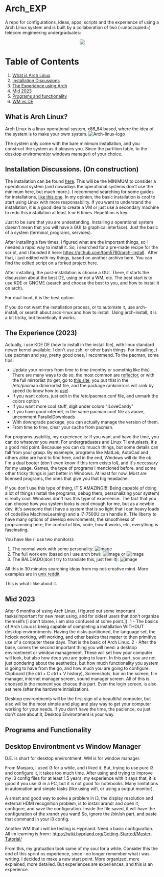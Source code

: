# Arch_EXP
A repo for configurations, ideas, apps, scripts and the experience of using a Arch Linux system and is built by a collaboration of two (~unoccupied~) telecom engineering undergraduates:
<p align="center"><a href="https://github.com/ruanpereira/Arch_EXP/graphs/contributors">
  <img src="https://contributors-img.web.app/image?repo=ruanpereira/Arch_EXP">
</a></p>

# Table of Contents
1. [What is Arch Linux](#What-is-Arch-Linux?)
2. [Installation Discussions](#Installation-Discussions)
3. [The Experience using Arch](#The-Experience-(2023))
4. [Mid 2023](#Mid-2023)
5. [Programs and functionality](#Programs-and-Functionality)
6. [WM vs DE](#Desktop-Environtment-vs-Window-Manager)


## What is Arch Linux? <a name="What-is-Arch-Linux?"></a>

Arch Linux is a linux operational system, x86_84 based, where the idea of the system is to make your owm system. 
![Arch-linux-logo](https://user-images.githubusercontent.com/77154574/230751122-7527170c-f03a-48e9-9e37-9f54fec8bb99.png)

The system only come with the bare minimum installation, and you construct the system as it pleases you. Since the partition table, to the desktop enviroment(or windows manager) of your choice. 

## Installation Discussions. (On construction) <a name="Installaion-Discussions"></a>

The installation can be found [here](https://wiki.archlinux.org/title/Installation_guide). This will be the MINIMUM to consider a operational system (and nowadays the operational systems don't use the minimum here, but much more.). I recommend searching for some guides for installations, [like this one](https://www.youtube.com/watch?v=PQgyW10xD8s). In my opinion, the basic installation is cool to start using Linux with more responsability. If you want to understand the installation, it is a good idea to create a VM or just use a secondary machine to redo this installation at least  5 or 6 times. Repetition is key. 

Just to be sure that you are undestanding. Installing a operational system doesn't mean that you will have a GUI (a graphical interface). Just the basic of a system (terminal, programs, services). 

After installing a few times, i figured what are the important things, so i needed a rapid way to install it. So, i searched for a pre-made recipe for the script, and i founded it here: https://github.com/tom5760/arch-install . After that, i just edited with my things, based on another archive here. You can find the edited script on a forked project here. 

After installing, the post-installation is choose a GUI. There, it starts the discussion about the best DE, using or not a WM, etc. The best start is to use KDE or GNOME (search and choose the best to you, and how to install it on arch).

For dual-boot, it is the best option.

If you do not want the installation process, or to automate it, use arch-install, or search about arco-linux and how to install.
Using arch-install, it is a  bit tricky, but teoreticaly it works. 

## The Experience (2023) <a name="The-Experience-(2023)"></a>
Actually, i use KDE DE (how to install in the install file), with linux standard newer kernel available. I don't use zsh, or other bash things. For installing, i use pacman and yay, pretty good ones, i recommend. To the pacman, some tips: 

- Update your mirrors from time to time (monthy or somethig like this) There are many ways to do so, the most common are [reflector](https://ostechnix.com/retrieve-latest-mirror-list-using-reflector-arch-linux/), or with the full mirrorlist (to get, go to [this site](https://archlinux.org/mirrorlist/), you put that in the /etc/pacman.d/mirrorlist file, and the package rankmirrors will rank by speed (to know how to [use](https://www.reddit.com/r/linuxbrasil/comments/9esc3s/usando_reflector_e_rankmirrors_no_arch_linux/))
- If you want colors, just edit in the /etc/pacman.conf file, and unmark the colors option
- If you want more cool stuff, digit under colors "ILoveCandy"
- If you have good internet, in the same pacman.conf file as above, uncomment ParallelDownloads
- With downgrade package, you can actually manage the version of them. 
- From time to time, clear your cache from pacman. 

For programs usability, my experience is: If you want and have the time, you can do whatever you want. For undergraduates and Linux TI entusiasts, it's a good mid point. Becauuse you can do muuch things, but some details can fall from your grasp. By exameple, programs like MatLab, AutoCad and others alike are hard to find here, and in the end, Windows will do the ob. I'm a dual booter (don't even know if this term exists lol), and it's necessary for my usage. Games, the type of programs i mencioned before, and some other tricky things is just better in Windows. At least for now. Most are licensed programs, the ones that give you that big headache. 

If you don't use this type of thing, IT'S AMAZING!!!! Being capable of doing a lot of things (install the programs, debug them, personalizing your system) is really cool. Windows don't has this type of experience. The fact that you can choose how you system looks is cool enough for me, but as a newbie dev, itt's awesome that i have a system that is so light that i can heavy loads of code(like MachineLearning) and a I7-7500U can handle it. THe liberty to have many options of develop environments, the smoothness of propramming here, the control of libs, code, how it works, etc, everything is fascinating. 

You have like (i use two monitors):

1. The normal work with some personality: ![image](https://user-images.githubusercontent.com/77154574/218199152-c7e93d3c-f61f-4710-becf-e59d0873d26e.png)
2. The full work env (based on I use arch btw): ![image](https://user-images.githubusercontent.com/77154574/218198308-de14b915-3569-49d1-96a6-65632620b8dc.png)
or ![image](https://user-images.githubusercontent.com/77154574/218199739-51393029-a74e-4230-bee8-997f4eaba9d5.png)
3. The BALDIADO(don't try to translate this, just feel it): ![image](https://user-images.githubusercontent.com/77154574/218201241-0c9e02c8-8204-4e16-8277-750ee9a522ee.png)

All this in 30 minutes searching ideas from my not-creative mind. More examples are in [unix reddit](https://www.reddit.com/r/unixporn/)

This is what i like about it.

## Mid 2023 <a name="Mid-2023"></a>
After 6 months of using Arch Linux, i figured out some important tasks(important for new meat using, and for oldest users that don't organize themselfs [i don't blame, i am also confused at some point.]):
1 - The basics of Arch Linux is being capable of completing a installation WITHOUT desktop environtments. Having the disks partitioned, the language set, the hclock working, wifi working, and other basics that matter to then primitive use of a computer these days. That is the basic of Arch Linux.
2 - After the base, comes the second important thing you will need: a desktop environtment or window management. These will set how your computer will look, but also how deep you are going to learn. In this part, you are not just pondering about the aesthetics, but how much functionality you system is going to have from the go, and how much you are going to configure. Clipboard (the ctrl + C ctrl + V history), Screenshots, bar on the screen, file manager, internet manager screen, sound manager screen. All of this is choosed in the moment you choose this part.
Even the login screen, is also set here (after the hardware initialization).

Desktop environtments will be the first sign of a beaultiful computer, but also will be the most simple and plug and play way to get your computer working for your needs. If you don't have the time, the pacience, ou just don't care about it, Desktop Environtment is your way.

## Programs and Functionality <a name="Programs-and-Functionality"></a>

## Desktop Environtment vs Window Manager <a name="Desktop-Environtment-vs-Window-Manager"></a>

D.E. is short for desktop environtment. WM is for window manager. 

From Manjaro, i used i3 for a while, and i liked it. But, trying to use pure i3 and configure it, it takes too much time. After using and trying to improve my i3 config files for at least 1.5 years, my experience with it says that, it is good if you use i3 in a PC, but it is not good for notebooks. Many limitations in automation and simple tasks (like using wifi, or using a output monitor).

A smart and good way to solve a problem in i3, the display resolution and external HDMI recognition problem, is to install arandr and open it, configure, and save the configuration. Inside the file saved, it will have the configuration of the xrandr you want! So, ignore the /bin/sh part, and paste that command in your i3 config.  

Another WM that i will be testing is Hyprland. Need a basic configuration.
All im learning is from : https://wiki.hyprland.org/Getting-Started/Master-Tutorial/

From this, my gratuation took some of my soul for a while. Consider this the end of this sprint os experience, since i no longer remember what i was writing. I decided to make a new start point. More organized, more explained, more detailed. But experiences are experiences, and this is an experience.


